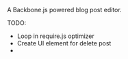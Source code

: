 A Backbone.js powered blog post editor.

TODO:

* Loop in require.js optimizer
* Create UI element for delete post
* 